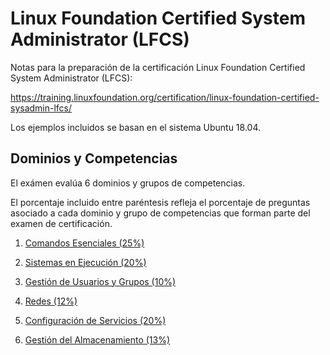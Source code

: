 # Linux Foundation Certified System Administrator (LFCS) 

Notas para la preparación de la certificación Linux Foundation Certified System Administrator (LFCS):

https://training.linuxfoundation.org/certification/linux-foundation-certified-sysadmin-lfcs/

Los ejemplos incluidos se basan en el sistema Ubuntu 18.04.

## Dominios y Competencias

El exámen evalúa 6 dominios y grupos de competencias. 

El porcentaje incluido entre paréntesis refleja el porcentaje de preguntas asociado a cada dominio y grupo de competencias que forman parte del examen de certificación.

1. [Comandos Esenciales (25%)](ComandosEsenciales.md)

2. [Sistemas en Ejecución (20%)](SistemasEnEjecución.md)

3. [Gestión de Usuarios y Grupos (10%)](GestiónDeUsuariosYGrupos.md)

4. [Redes (12%)](Redes.md)

5. [Configuración de Servicios (20%)](ConfiguraciónDeServicios.md)

6. [Gestión del Almacenamiento (13%)](GestiónDelAlmacenamiento.md)
